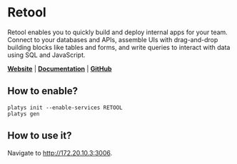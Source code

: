 # Retool

Retool enables you to quickly build and deploy internal apps for your team. Connect to your databases and APIs, assemble UIs with drag-and-drop building blocks like tables and forms, and write queries to interact with data using SQL and JavaScript.

**[Website](https://retool.com/)** | **[Documentation](https://docs.retool.com/docs)** | **[GitHub](https://github.com/tryretool/retool-onpremise)** 

## How to enable?

```
platys init --enable-services RETOOL
platys gen
```

## How to use it?

Navigate to <http://172.20.10.3:3006>. 